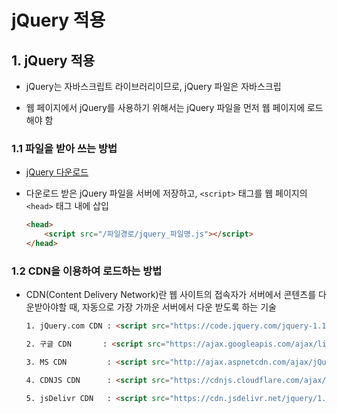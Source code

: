 # jQuery 적용

## 1. jQuery 적용

- jQuery는 자바스크립트 라이브러리이므로, jQuery 파일은 자바스크립

- 웹 페이지에서 jQuery를 사용하기 위해서는 jQuery 파일을 먼저 웹 페이지에 로드해야 함

### 1.1 파일을 받아 쓰는 방법

- [jQuery 다운로드](https://jquery.com/download/)

- 다운로드 받은 jQuery 파일을 서버에 저장하고, `<script>` 태그를 웹 페이지의 `<head>` 태그 내에 삽입

  ```html
  <head>
      <script src="/파일경로/jquery_파일명.js"></script>
  </head>
  ```

### 1.2 CDN을 이용하여 로드하는 방법

- CDN(Content Delivery Network)란 웹 사이트의 접속자가 서버에서 콘텐츠를 다운받아야할 때, 자동으로 가장 가까운 서버에서 다운 받도록 하는 기술

  ```html
  1. jQuery.com CDN : <script src="https://code.jquery.com/jquery-1.12.4.min.js"></script>
  
  2. 구글 CDN       : <script src="https://ajax.googleapis.com/ajax/libs/jquery/1.12.4/jquery.min.js"></script>
  
  3. MS CDN         : <script src="http://ajax.aspnetcdn.com/ajax/jQuery/jquery-1.12.4.min.js"></script>
  
  4. CDNJS CDN      : <script src="https://cdnjs.cloudflare.com/ajax/libs/jquery/1.12.4/jquery.min.js"></script>
  
  5. jsDelivr CDN   : <script src="https://cdn.jsdelivr.net/jquery/1.12.4/jquery.min.js"></script>
  ```

  

